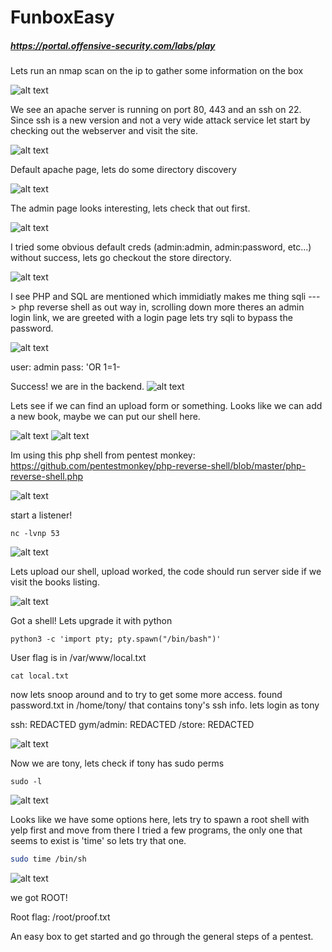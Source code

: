# FunboxEasy
##### https://portal.offensive-security.com/labs/play


Lets run an nmap scan on the ip to gather some information on the box

![alt text](images/1.png)


We see an apache server is running on port 80, 443 and an ssh on 22. 
Since ssh is a new version and not a very wide attack service let start 
by checking out the webserver and visit the site. 

![alt text](images/2.png)


Default apache page, lets do some directory discovery 

![alt text](images/3.png)


The admin page looks interesting, lets check that out first. 

![alt text](images/4.png)


I tried some obvious default creds (admin:admin, admin:password, etc...) without
success, lets go checkout the store directory. 

![alt text](images/5.png)


I see PHP and SQL are mentioned which immidiatly makes me thing sqli ---> php reverse shell as out way in,
scrolling down more theres an admin login link, we are greeted with a login page
lets try sqli to bypass the password.

![alt text](images/6.png)


user: admin
pass: 'OR 1=1-

Success! we are in the backend.
![alt text](images/7.png)



Lets see if we can find an upload form or something. 
Looks like we can add a new book, maybe we can put our shell here.

![alt text](images/8.png)
![alt text](images/9.png)

Im using this php shell from pentest monkey:
https://github.com/pentestmonkey/php-reverse-shell/blob/master/php-reverse-shell.php

![alt text](images/10.png)


start a listener! 

```shell
nc -lvnp 53
```

![alt text](images/11.png)


Lets upload our shell, upload worked, the code should run server side if we visit the books listing. 

![alt text](images/12.png)


Got a shell! Lets upgrade it with python 
```shell
python3 -c 'import pty; pty.spawn("/bin/bash")'
```

User flag is in /var/www/local.txt

```shell
cat local.txt
```

now lets snoop around and to try to get some more access. 
found password.txt in /home/tony/ that contains tony's ssh info. lets login as tony

ssh: REDACTED
gym/admin:  REDACTED
/store: REDACTED

![alt text](images/13.png)


Now we are tony, lets check if tony has sudo perms 
```shell
sudo -l
```
![alt text](images/14.png)


Looks like we have some options here, lets try to spawn a root shell with yelp first and move from there
I tried a few programs, the only one that seems to exist is 'time' so lets try that one. 

```bash
sudo time /bin/sh
```

![alt text](images/15.png)

we got ROOT! 

Root flag: /root/proof.txt

An easy box to get started and go through the general steps of a pentest. 
